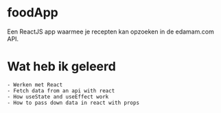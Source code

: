 # foodApp
Een ReactJS app waarmee je recepten kan opzoeken in de edamam.com API.

# Wat heb ik geleerd
    - Werken met React
    - Fetch data from an api with react
    - How useState and useEffect work
    - How to pass down data in react with props
